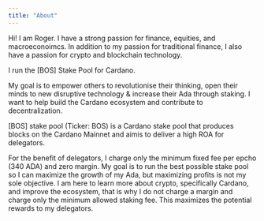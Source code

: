 ```yaml
---
title: "About"
---
```


Hi! I am Roger. I have a strong passion for finance, equities, and macroeconoimcs.  In addition to my passion for traditional finance, I also have a passion for crypto and blockchain technology.

I run the [BOS] Stake Pool for Cardano.

My goal is to empower others to revolutionise their thinking, open their minds to new disruptive technology & increase their Ada through staking. I want to help build the Cardano ecosystem and contribute to decentralization.

[BOS] stake pool (Ticker: BOS) is a Cardano stake pool that produces blocks on the Cardano Mainnet and aimis to deliver a high ROA for delegators.

For the benefit of delegators, I charge only the minimum fixed fee per epcho (340 ADA) and zero margin.  My goal is to run the best possible stake pool so I can maximize the growth of my Ada, but maximizing profits is not my sole objective.   I am here to learn more about crypto, specifically Cardano, and improve the ecosystem, that is why I do not charge a margin and charge only the minimum allowed staking fee.  This maximizes the potential rewards to my delegators.
